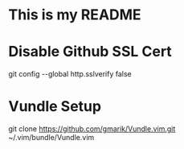 # This is my README

# Disable Github SSL Cert
git config --global http.sslverify false

# Vundle Setup
git clone https://github.com/gmarik/Vundle.vim.git ~/.vim/bundle/Vundle.vim

